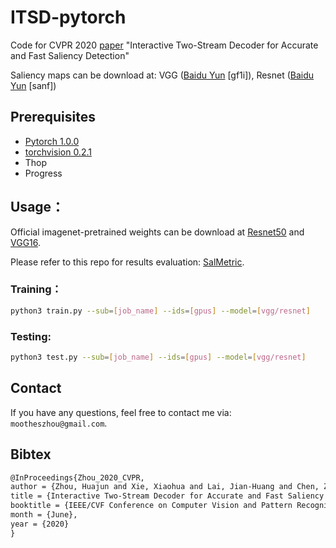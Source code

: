 # ITSD-pytorch
Code for CVPR 2020 [paper](https://openaccess.thecvf.com/content_CVPR_2020/papers/Zhou_Interactive_Two-Stream_Decoder_for_Accurate_and_Fast_Saliency_Detection_CVPR_2020_paper.pdf) "Interactive Two-Stream Decoder for Accurate and Fast Saliency Detection"

Saliency maps can be download at: VGG ([Baidu Yun](https://pan.baidu.com/s/1AdkLgfOK1jwgcqk06zwOwQ) \[gf1i\]), Resnet ([Baidu Yun](https://pan.baidu.com/s/1Gu9RpKuMdZrj1iJvh4A2og) \[sanf\])

## Prerequisites

- [Pytorch 1.0.0](http://pytorch.org/)
- [torchvision 0.2.1](http://pytorch.org/)
- Thop
- Progress

## Usage：
Official imagenet-pretrained weights can be download at [Resnet50](https://download.pytorch.org/models/resnet50-19c8e357.pth) and [VGG16](https://download.pytorch.org/models/vgg16-397923af.pth).

Please refer to this repo for results evaluation: [SalMetric](https://github.com/Andrew-Qibin/SalMetric).
 
### Training：
```bash
python3 train.py --sub=[job_name] --ids=[gpus] --model=[vgg/resnet]
```

### Testing:
```bash
python3 test.py --sub=[job_name] --ids=[gpus] --model=[vgg/resnet]
```

## Contact
If you have any questions, feel free to contact me via: `mootheszhou@gmail.com`.


## Bibtex
```latex
@InProceedings{Zhou_2020_CVPR,
author = {Zhou, Huajun and Xie, Xiaohua and Lai, Jian-Huang and Chen, Zixuan and Yang, Lingxiao},
title = {Interactive Two-Stream Decoder for Accurate and Fast Saliency Detection},
booktitle = {IEEE/CVF Conference on Computer Vision and Pattern Recognition (CVPR)},
month = {June},
year = {2020}
} 
```

